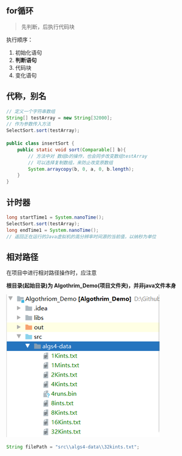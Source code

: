 ## for循环

>   先判断，后执行代码块

 执行顺序：

1.  初始化语句
2.  **判断语句**
3.  代码块
4.  变化语句



## 代称，别名

```java
// 定义一个字符串数组
String[] testArray = new String[32000];
// 作为参数传入方法
SelectSort.sort(testArray);

public class insertSort {
    public static void sort(Comparable[] b){
		// 方法中对 数组b的操作，也会同步改变数组testArray
        // 可以选择复制数组，来防止改变原数组
        System.arraycopy(b, 0, a, 0, b.length);
    }
}
```



## 计时器

```java
long startTime1 = System.nanoTime();
SelectSort.sort(testArray);
long endTime1 = System.nanoTime();
// 返回正在运行的Java虚拟机的高分辨率时间源的当前值，以纳秒为单位
```



## 相对路径

在项目中进行相对路径操作时，应注意

**根目录(起始目录)为 Algothrim_Demo(项目文件夹)，并非java文件本身**

![image-20200526104129006](Java/img/image-20200526104129006.png)

```java
String filePath = "src\\algs4-data\\32kints.txt";
```

